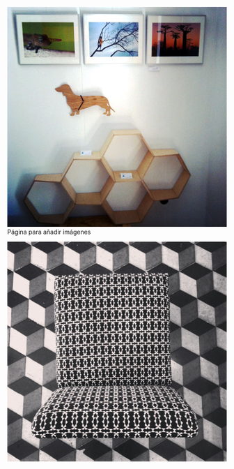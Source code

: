 ![FlyerPERRO.jpg](/images/FlyerPERRO.jpg)
Página para añadir imágenes

![IMG_5430.JPG](/images/IMG_5430.JPG)

